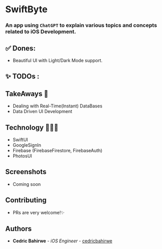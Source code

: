 # SwiftByte

### An app using `ChatGPT` to explain various topics and concepts related to iOS Development.
<!-- Download it on [AppStore](https://apps.apple.com/ke/app/dial-it/id1591756747). -->


## ✅ Dones:
* Beautiful UI with Light/Dark Mode support.

## ✨ TODOs :


## TakeAways 🚀

- Dealing with Real-Time(Instant) DataBases
- Data Driven UI Development

## Technology 🧑🏽‍💻 
- SwiftUI
- GoogleSignIn
- Firebase (FirebaseFirestore, FirebaseAuth)
- PhotosUI

## Screenshots

- Coming soon

## Contributing

- PRs are very welcome!✨

## Authors

* **Cedric Bahirwe** - *iOS Engineer* - [cedricbahirwe](https://github.com/cedricbahirwe)
